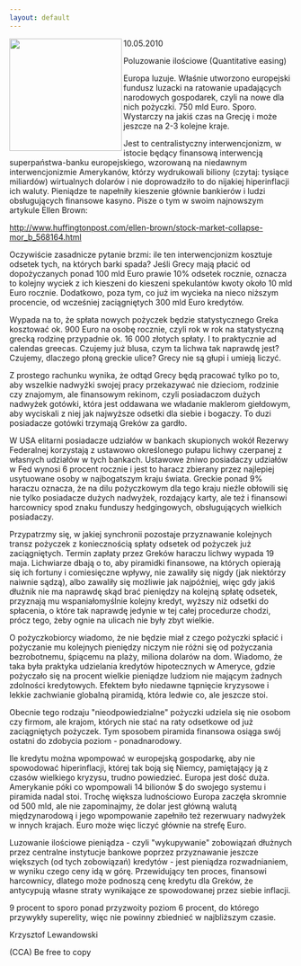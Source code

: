 ```yaml
---
layout: default
---
```

<img src="{{site.baseurl}}\articles\pictures\465.greece7.jpg" align="left" HSPACE=”50” VSPACE=”50” width="200"><!--31--><p>
10.05.2010</p><p></p><p>Poluzowanie ilościowe (Quantitative easing)</p><p></p><p>Europa luzuje. Właśnie utworzono europejski fundusz luzacki na ratowanie upadających narodowych gospodarek, czyli na nowe dla nich pożyczki. 750 mld Euro. Sporo. Wystarczy na jakiś czas na Grecję i może jeszcze na 2-3 kolejne kraje.</p><p>Jest to centralistyczny interwencjonizm, w istocie będący finansową interwencją superpaństwa-banku europejskiego, wzorowaną na niedawnym interwencjonizmie Amerykanów, którzy wydrukowali biliony (czytaj: tysiące miliardów) wirtualnych dolarów i nie doprowadziło to do nijakiej hiperinflacji ich waluty. Pieniądze te napełniły kieszenie głównie bankierów i ludzi obsługujących finansowe kasyno. Pisze o tym w swoim najnowszym artykule Ellen Brown:</p><p></p><p>http://www.huffingtonpost.com/ellen-brown/stock-market-collapse-mor_b_568164.html</p><p></p><p>Oczywiście zasadnicze pytanie brzmi: ile ten interwencjonizm kosztuje odsetek tych, na których barki spada? Jeśli Grecy mają płacić od dopożyczanych ponad 100 mld Euro prawie 10% odsetek rocznie, oznacza to kolejny wyciek z ich kieszeni do kieszeni spekulantów kwoty około 10 mld Euro rocznie. Dodatkowo, poza tym, co już im wycieka na nieco niższym procencie, od wcześniej zaciągniętych 300 mld Euro kredytów. </p><p></p><p>Wypada na to, że spłata nowych pożyczek będzie statystycznego Greka kosztować ok. 900 Euro na osobę rocznie, czyli rok w rok na statystyczną grecką rodzinę przypadnie ok. 16 000 złotych spłaty. I to praktycznie ad calendas greecas. Czujemy już blusa, czym ta lichwa tak naprawdę jest? Czujemy, dlaczego płoną greckie ulice? Grecy nie są głupi i umieją liczyć.</p><p></p><p>Z prostego rachunku wynika, że odtąd Grecy będą pracować tylko po to, aby wszelkie nadwyżki swojej pracy przekazywać nie dzieciom, rodzinie czy znajomym, ale finansowym rekinom, czyli posiadaczom dużych nadwyżek gotówki, która jest oddawana we władanie maklerom giełdowym, aby wyciskali z niej jak najwyższe odsetki dla siebie i bogaczy. To duzi posiadacze gotówki trzymają Greków za gardło.</p><p></p><p>W USA elitarni posiadacze udziałów w bankach skupionych wokół Rezerwy Federalnej korzystają z ustawowo określonego pułapu lichwy czerpanej z własnych udziałów w tych bankach. Ustawowe żniwo posiadaczy udziałów w Fed wynosi 6 procent rocznie i jest to haracz zbierany przez najlepiej usytuowane osoby w najbogatszym kraju świata. Greckie ponad 9% haraczu oznacza, że na dilu pożyczkowym dla tego kraju nieźle obłowili się nie tylko posiadacze dużych nadwyżek, rozdający karty, ale też i finansowi harcownicy spod znaku funduszy hedgingowych, obsługujących wielkich posiadaczy.</p><p></p><p>Przypatrzmy się, w jakiej synchronii pozostaje przyznawanie kolejnych transz pożyczek z koniecznością spłaty odsetek od pożyczek już zaciągniętych. Termin zapłaty przez Greków haraczu lichwy wypada 19 maja. Lichwiarze dbają o to, aby piramidki finansowe, na których opierają się ich fortuny i comiesięczne wpływy, nie zawaliły się nigdy (jak niektórzy naiwnie sądzą), albo zawaliły się możliwie jak najpóźniej, więc gdy jakiś dłużnik nie ma naprawdę skąd brać pieniędzy na kolejną spłatę odsetek, przyznają mu wspaniałomyślnie kolejny kredyt, wyższy niż odsetki do spłacenia, o które tak naprawdę jedynie w tej całej procedurze chodzi, prócz tego, żeby ognie na ulicach nie były zbyt wielkie.</p><p></p><p>O pożyczkobiorcy wiadomo, że nie będzie miał z czego pożyczki spłacić i pożyczanie mu kolejnych pieniędzy niczym nie różni się od pożyczania bezrobotnemu, śpiącemu na plaży, miliona dolarów na dom. Wiadomo, że taka była praktyka udzielania kredytów hipotecznych w Ameryce, gdzie pożyczało się na procent wielkie pieniądze ludziom nie mającym żadnych zdolności kredytowych. Efektem było niedawne tąpnięcie kryzysowe i lekkie zachwianie globalną piramidą, która ledwie co, ale jeszcze stoi.</p><p></p><p>Obecnie tego rodzaju "nieodpowiedzialne" pożyczki udziela się nie osobom czy firmom, ale krajom, których nie stać na raty odsetkowe od już zaciągniętych pożyczek. Tym sposobem piramida finansowa osiąga swój ostatni do zdobycia poziom - ponadnarodowy.</p><p></p><p>Ile kredytu można wpompować w europejską gospodarkę, aby nie spowodować hiperinflacji, której tak boją się Niemcy, pamiętający ją z czasów wielkiego kryzysu, trudno powiedzieć. Europa jest dość duża. Amerykanie póki co wpompowali 14 bilionów $ do swojego systemu i piramida nadal stoi. Trochę większa ludnościowo Europa zaczęła skromnie od 500 mld, ale nie zapominajmy, że dolar jest główną walutą międzynarodową i jego wpompowanie zapełniło też rezerwuary nadwyżek w innych krajach. Euro może więc liczyć głównie na strefę Euro.</p><p></p><p>Luzowanie ilościowe pieniądza - czyli "wykupywanie" zobowiązań dłużnych przez centralne instytucje bankowe poprzez przyznawanie jeszcze większych (od tych zobowiązań) kredytów - jest pieniądza rozwadnianiem, w wyniku czego ceny idą w górę. Przewidujący ten proces, finansowi harcownicy, dlatego może podnoszą cenę kredytu dla Greków, że antycypują własne straty wynikające ze spowodowanej przez siebie inflacji.</p><p></p><p>9 procent to sporo ponad przyzwoity poziom 6 procent, do którego przywykły superelity, więc nie powinny zbiednieć w najbliższym czasie.</p><p></p><p>Krzysztof Lewandowski</p><p>(CCA) Be free to copy</p><p></p>
